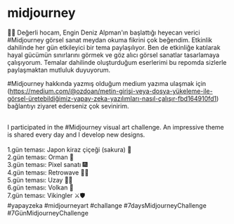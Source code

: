 # midjourney
 🌟🚀 Değerli hocam, Engin Deniz Alpman'ın başlattığı heyecan verici #Midjourney görsel sanat meydan okuma fikrini çok beğendim. Etkinlik dahilinde her gün etkileyici bir tema paylaşılıyor. Ben de etkinliğe katılarak hayal gücümün sınırlarını görmek ve göz alıcı görsel sanatlar tasarlamaya çalışıyorum.
Temalar dahilinde oluşturduğum eserlerimi bu repomda sizlerle paylaşmaktan mutluluk duyuyorum.
 <br>
 
 #Midjourney hakkında yazmış olduğum medium yazıma ulaşmak için (https://medium.com/@ozdoan/metin-girişi-veya-dosya-yükeleme-ile-görsel-üretebildiğimiz-yapay-zeka-yazılımları-nasıl-çalışır-fbd164910fd1) bağlantıyı ziyaret ederseniz çok sevinirim.

<br>
I participated in the #Midjourney visual art challenge. An impressive theme is shared every day and I develop new designs.
<br>
<br>
1.gün teması: Japon kiraz çiçeği (sakura) 🌸
<br>
2.gün teması: Orman 🌳
<br>
3.gün teması: Pixel sanatı 🎆
<br>
4.gün teması: Retrowave 💾✨
<br>
5.gün teması: Uzay 🤩🚀 
<br>
6.gün teması: Volkan 🌋
<br>
7.gün teması: Vikingler ⚔︎🛡

 <br>
#yapayzeka #midjourneyart #challange
#7daysMidjourneyChallenge
#7GünMidjourneyChallenge

